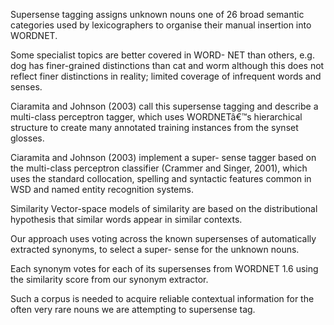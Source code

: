 Supersense tagging assigns unknown nouns one of 26 broad semantic categories used by lexicographers to organise their manual insertion into WORDNET.

Some specialist topics are better covered in WORD- NET than others, e.g. dog has finer-grained distinctions than cat and worm although this does not reflect finer distinctions in reality; limited coverage of infrequent words and senses.

Ciaramita and Johnson (2003) call this supersense tagging and describe a multi-class perceptron tagger, which uses WORDNETâ€™s hierarchical structure to create many annotated training instances from the synset glosses.

Ciaramita and Johnson (2003) implement a super- sense tagger based on the multi-class perceptron classifier (Crammer and Singer, 2001), which uses the standard collocation, spelling and syntactic features common in WSD and named entity recognition systems.

Similarity Vector-space models of similarity are based on the distributional hypothesis that similar words appear in similar contexts.

Our approach uses voting across the known supersenses of automatically extracted synonyms, to select a super- sense for the unknown nouns.

Each synonym votes for each of its supersenses from WORDNET 1.6 using the similarity score from our synonym extractor. 

Such a corpus is needed to acquire reliable contextual information for the often very rare nouns we are attempting to supersense tag.
